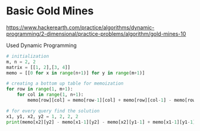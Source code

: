 # Basic Gold Mines

https://www.hackerearth.com/practice/algorithms/dynamic-programming/2-dimensional/practice-problems/algorithm/gold-mines-10

Used Dynamic Programming

```python
# initialization
m, n = 2, 2
matrix = [[1, 2],[3, 4]]
memo = [[0 for x in range(n+1)] for y in range(m+1)]

# creating a bottom up table for memoization
for row in range(1, m+1):
    for col in range(1, n+1):
        memo[row][col] = memo[row-1][col] + memo[row][col-1] - memo[row-1][col-1] + matrix[row-1][col-1]

# for every query find the solution
x1, y1, x2, y2 = 1, 2, 2, 2
print(memo[x2][y2] - memo[x1-1][y2] - memo[x2][y1-1] + memo[x1-1][y1-1])
```
